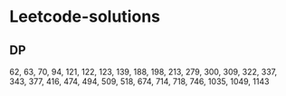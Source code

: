# Leetcode-solutions
## DP
62, 63, 70, 94, 121, 122, 123, 139, 188, 198, 213, 279, 300, 309, 322, 337, 343, 377, 416, 474, 494, 509, 518, 674, 714, 718, 746, 1035, 1049, 1143
